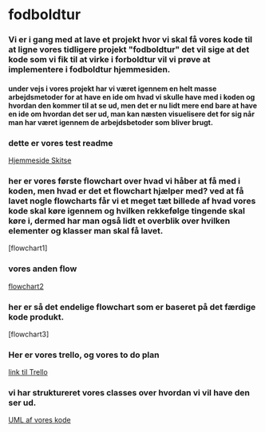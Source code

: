 # fodboldtur 

### Vi er i gang med at lave et projekt hvor vi skal få vores kode til at ligne vores tidligere projekt "fodboldtur" det vil sige at det kode som vi fik til at virke i forboldtur vil vi prøve at implementere i fodboldtur hjemmesiden.

#### under vejs i vores projekt har vi været igennem en helt masse arbejdsmetoder for at have en ide om hvad vi skulle have med i koden og hvordan den kommer til at se ud, men det er nu lidt mere end bare at have en ide om hvordan det ser ud, man kan næsten visuelisere det for sig når man har været igennem de arbejdsbetoder som bliver brugt.


### dette er vores test readme
[Hjemmeside Skitse](assets/img/Git.jpg)

### her er vores første flowchart over hvad vi håber at få med i koden, men hvad er det et flowchart hjælper med? ved at få lavet nogle flowcharts får vi et meget tæt billede af hvad vores kode skal køre igennem og hvilken rekkefølge tingende skal køre i, dermed har man også lidt et overblik over hvilken elementer og klasser man skal få lavet.
[flowchart1]
### vores anden flow 
[flowchart2](assets/img/Flowchart.betaling.png)
### her er så det endelige flowchart som er baseret på det færdige kode produkt.
[flowchart3]


### Her er vores trello, og vores to do plan
[link til Trello](https://trello.com/b/13VpV6lW/fodboldtur)
### vi har struktureret vores classes over hvordan vi vil have den ser ud.

[UML af vores kode](assets/img/UML.png)

